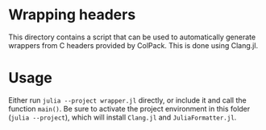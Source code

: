 # Wrapping headers

This directory contains a script that can be used to automatically generate wrappers from C headers provided by ColPack.
This is done using Clang.jl.

# Usage

Either run `julia --project wrapper.jl` directly, or include it and call the function `main()`.
Be sure to activate the project environment in this folder (`julia --project`), which will install `Clang.jl` and `JuliaFormatter.jl`.
